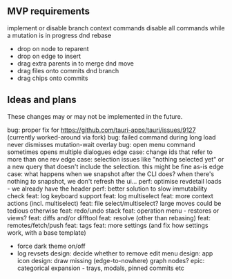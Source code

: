 MVP requirements
----------------
implement or disable branch context commands
disable all commands while a mutation is in progress
dnd rebase 
- drop on node to reparent
- drop on edge to insert
- drag extra parents in to merge
dnd move
- drag files onto commits
dnd branch
- drag chips onto commits

Ideas and plans
---------------
These changes may or may not be implemented in the future.

bug: proper fix for https://github.com/tauri-apps/tauri/issues/9127 (currently worked-around via fork)
bug: failed command during long load never dismisses mutation-wait overlay
bug: open menu command sometimes opens multiple dialogues
edge case: change ids that refer to more than one rev
edge case: selection issues like "nothing selected yet" or a new query that doesn't include the selection. this might be fine as-is
edge case: what happens when we snapshot after the CLI does? when there's nothing *to* snapshot, we don't refresh the ui...
perf: optimise revdetail loads - we already have the header
perf: better solution to slow immutability check
feat: log keyboard support
feat: log multiselect
feat: more context actions (incl. multiselect)
feat: file select/multiselect? large moves could be tedious otherwise
feat: redo/undo stack
feat: operation menu - restores or views?
feat: diffs and/or difftool
feat: resolve (other than rebasing)
feat: remotes/fetch/push
feat: tags
feat: more settings (and fix how settings work, with a base template)
- force dark theme on/off
- log revsets
design: decide whether to remove edit menu
design: app icon
design: draw missing (edge-to-nowhere) graph nodes?
epic: categorical expansion - trays, modals, pinned commits etc
